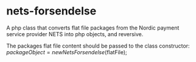 # nets-forsendelse
A php class that converts flat file packages from the Nordic payment service provider NETS into php objects, and reversive.

The packages flat file content should be passed to the class constructor:
$packageObject = new NetsForsendelse($flatFile);
